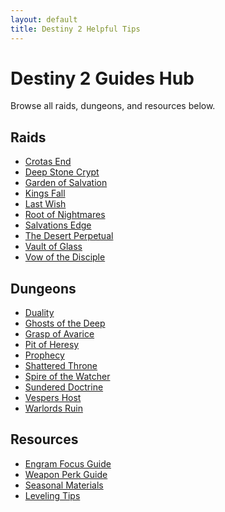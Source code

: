 ```yaml
---
layout: default
title: Destiny 2 Helpful Tips
---
```


<div class="container">
<h1>Destiny 2 Guides Hub</h1>
<p>Browse all raids, dungeons, and resources below.</p>

<h2>Raids</h2>
<ul>
<li><a href="Crotas_End.html">Crotas End</a></li>
<li><a href="Deep_Stone_Crypt.html">Deep Stone Crypt</a></li>
<li><a href="Garden_of_Salvation.html">Garden of Salvation</a></li>
<li><a href="Kings_Fall.html">Kings Fall</a></li>
<li><a href="Last_Wish.html">Last Wish</a></li>
<li><a href="Root_of_Nightmares.html">Root of Nightmares</a></li>
<li><a href="Salvations_Edge.html">Salvations Edge</a></li>
<li><a href="The_Desert_Perpetual.html">The Desert Perpetual</a></li>
<li><a href="Vault_of_Glass.html">Vault of Glass</a></li>
<li><a href="Vow_of_the_Disciple.html">Vow of the Disciple</a></li>
</ul>

<h2>Dungeons</h2>
<ul>
<li><a href="Duality.html">Duality</a></li>
<li><a href="Ghosts_of_the_Deep.html">Ghosts of the Deep</a></li>
<li><a href="Grasp_of_Avarice.html">Grasp of Avarice</a></li>
<li><a href="Pit_of_Heresy.html">Pit of Heresy</a></li>
<li><a href="Prophecy.html">Prophecy</a></li>
<li><a href="Shattered_Throne.html">Shattered Throne</a></li>
<li><a href="Spire_of_the_Watcher.html">Spire of the Watcher</a></li>
<li><a href="Sundered_Doctrine.html">Sundered Doctrine</a></li>
<li><a href="Vespers_Host.html">Vespers Host</a></li>
<li><a href="Warlords_Ruin.html">Warlords Ruin</a></li>
</ul>

<h2>Resources</h2>
<ul>
<li><a href="Engram_Focus_Guide.html">Engram Focus Guide</a></li>
<li><a href="Weapon_Perk_Guide.html">Weapon Perk Guide</a></li>
<li><a href="Seasonal_Materials.html">Seasonal Materials</a></li>
<li><a href="Leveling_Tips.html">Leveling Tips</a></li>
</ul>
</div>
